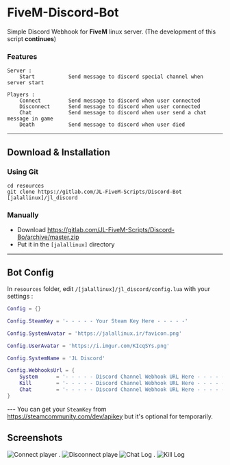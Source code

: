 # FiveM-Discord-Bot
Simple Discord Webhook for **FiveM** linux server. (The development of this script **continues**)

### Features
```
Server :
	Start			Send message to discord special channel when server start

Players :
	Connect			Send message to discord when user connected
	Disconnect		Send message to discord when user connected
	Chat			Send message to discord when user send a chat message in game
	Death			Send message to discord when user died
```

---

## Download & Installation
### Using Git
```
cd resources
git clone https://gitlab.com/JL-FiveM-Scripts/Discord-Bot [jalallinux]/jl_discord
```

### Manually
- Download https://gitlab.com/JL-FiveM-Scripts/Discord-Bo/archive/master.zip
- Put it in the `[jalallinux]` directory

---

## Bot Config
In `resources` folder, edit `/[jalallinux]/jl_discord/config.lua` with your settings :

```lua
Config = {}

Config.SteamKey = '- - - - - Your Steam Key Here - - - - -'

Config.SystemAvatar = 'https://jalallinux.ir/favicon.png'

Config.UserAvatar = 'https://i.imgur.com/KIcqSYs.png'

Config.SystemName = 'JL Discord'

Config.WebhooksUrl = {
    System      = '- - - - - Discord Channel Webhook URL Here - - - - -',
    Kill        = '- - - - - Discord Channel Webhook URL Here - - - - -',
    Chat        = '- - - - - Discord Channel Webhook URL Here - - - - -',
}
```
**---** You can get your `SteamKey` from https://steamcommunity.com/dev/apikey but it's optional for temporarily.

## Screenshots

![Connect player](https://cdn.discordapp.com/attachments/684367422165090432/727148504585076746/connect-log.png "Connect player") . ![Disconnect playe](https://cdn.discordapp.com/attachments/684367422165090432/727148505596035092/disconnect-log.png "Disconnect player")
![Chat Log](https://cdn.discordapp.com/attachments/684367422165090432/727148503003955250/chat-log.png "Chat Log") . ![Kill Log](https://cdn.discordapp.com/attachments/684367422165090432/727148508108554330/kill-log.png "Kill Log")